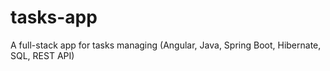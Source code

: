 # tasks-app
A full-stack app for tasks managing (Angular, Java, Spring Boot, Hibernate, SQL, REST API)
